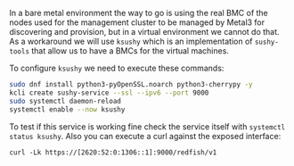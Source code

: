 In a bare metal environment the way to go is using the real BMC of the nodes used for the management cluster to be managed by Metal3 for discovering and provision, but in a virtual environment we cannot do that. As a workaround we will use `ksushy` which is an implementation of `sushy-tools` that allow us to have a BMCs for the virtual machines.

To configure `ksushy` we need to execute these commands:

```bash
sudo dnf install python3-pyOpenSSL.noarch python3-cherrypy -y
kcli create sushy-service --ssl --ipv6 --port 9000
sudo systemctl daemon-reload
systemctl enable --now ksushy
```

To test if this service is working fine check the service itself with `systemctl status ksushy`. Also you can execute a curl against the exposed interface:

```
curl -Lk https://[2620:52:0:1306::1]:9000/redfish/v1
```
